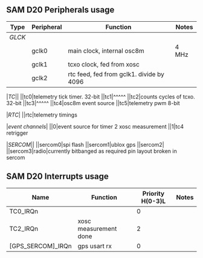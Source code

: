 ## SAM D20 Peripherals usage

| Type | Peripheral | Function | Notes
| --- | --- | --- | ---
|*GLCK*|
||gclk0|main clock, internal osc8m|4 MHz
||gclk1|tcxo clock, fed from xosc
||gclk2|rtc feed, fed from gclk1. divide by 4096

|*TC*||
||tc0|telemetry tick timer. 32-bit
||tc1|^^^^^
||tc2|counts cycles of tcxo. 32-bit
||tc3|^^^^^
||tc4|osc8m event source
||tc5|telemetry pwm 8-bit

|*RTC*|
||rtc|telemetry timings

|*event channels*|
||0|event source for timer 2 xosc measurement
||1|tc4 retrigger

|*SERCOM*||
||sercom0|spi flash
||sercom1|ublox gps
||sercom2|
||sercom3|radio|currently bitbanged as required pin layout broken in sercom

## SAM D20 Interrupts usage

| Name | Function | Priority H(0-3)L | Notes
| --- | --- | --- | ---
|TC0_IRQn||0
|TC2_IRQn|xosc measurement done|2
|[GPS_SERCOM]_IRQn|gps usart rx|0
